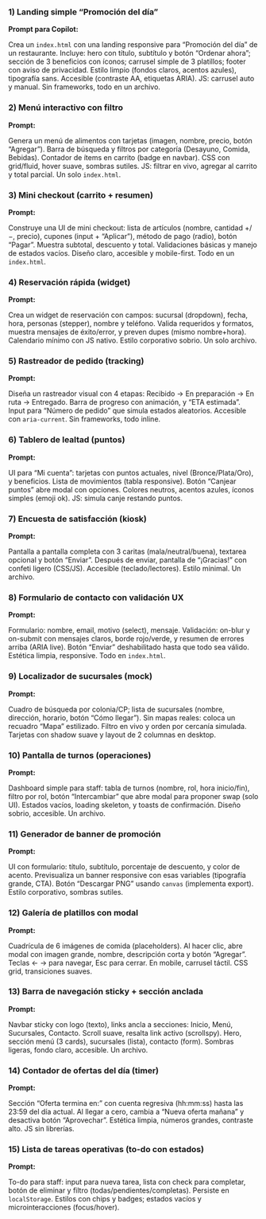 ### 1) Landing simple “Promoción del día”

**Prompt para Copilot:**

Crea un `index.html` con una landing responsive para “Promoción del día” de un restaurante. Incluye: hero con título, subtítulo y botón “Ordenar ahora”; sección de 3 beneficios con íconos; carrusel simple de 3 platillos; footer con aviso de privacidad. Estilo limpio (fondos claros, acentos azules), tipografía sans. Accesible (contraste AA, etiquetas ARIA). JS: carrusel auto y manual. Sin frameworks, todo en un archivo.

### 2) Menú interactivo con filtro

**Prompt:**

Genera un menú de alimentos con tarjetas (imagen, nombre, precio, botón “Agregar”). Barra de búsqueda y filtros por categoría (Desayuno, Comida, Bebidas). Contador de ítems en carrito (badge en navbar). CSS con grid/fluid, hover suave, sombras sutiles. JS: filtrar en vivo, agregar al carrito y total parcial. Un solo `index.html`.

### 3) Mini checkout (carrito + resumen)

**Prompt:**

Construye una UI de mini checkout: lista de artículos (nombre, cantidad +/−, precio), cupones (input + “Aplicar”), método de pago (radio), botón “Pagar”. Muestra subtotal, descuento y total. Validaciones básicas y manejo de estados vacíos. Diseño claro, accesible y mobile-first. Todo en un `index.html`.

### 4) Reservación rápida (widget)

**Prompt:**

Crea un widget de reservación con campos: sucursal (dropdown), fecha, hora, personas (stepper), nombre y teléfono. Valida requeridos y formatos, muestra mensajes de éxito/error, y preven dupes (mismo nombre+hora). Calendario mínimo con JS nativo. Estilo corporativo sobrio. Un solo archivo.

### 5) Rastreador de pedido (tracking)

**Prompt:**

Diseña un rastreador visual con 4 etapas: Recibido → En preparación → En ruta → Entregado. Barra de progreso con animación, y “ETA estimada”. Input para “Número de pedido” que simula estados aleatorios. Accesible con `aria-current`. Sin frameworks, todo inline.

### 6) Tablero de lealtad (puntos)

**Prompt:**

UI para “Mi cuenta”: tarjetas con puntos actuales, nivel (Bronce/Plata/Oro), y beneficios. Lista de movimientos (tabla responsive). Botón “Canjear puntos” abre modal con opciones. Colores neutros, acentos azules, íconos simples (emoji ok). JS: simula canje restando puntos.

### 7) Encuesta de satisfacción (kiosk)

**Prompt:**

Pantalla a pantalla completa con 3 caritas (mala/neutral/buena), textarea opcional y botón “Enviar”. Después de enviar, pantalla de “¡Gracias!” con confeti ligero (CSS/JS). Accesible (teclado/lectores). Estilo minimal. Un archivo.

### 8) Formulario de contacto con validación UX

**Prompt:**

Formulario: nombre, email, motivo (select), mensaje. Validación: on-blur y on-submit con mensajes claros, borde rojo/verde, y resumen de errores arriba (ARIA live). Botón “Enviar” deshabilitado hasta que todo sea válido. Estética limpia, responsive. Todo en `index.html`.

### 9) Localizador de sucursales (mock)

**Prompt:**

Cuadro de búsqueda por colonia/CP; lista de sucursales (nombre, dirección, horario, botón “Cómo llegar”). Sin mapas reales: coloca un recuadro “Mapa” estilizado. Filtro en vivo y orden por cercanía simulada. Tarjetas con shadow suave y layout de 2 columnas en desktop.

### 10) Pantalla de turnos (operaciones)

**Prompt:**

Dashboard simple para staff: tabla de turnos (nombre, rol, hora inicio/fin), filtro por rol, botón “Intercambiar” que abre modal para proponer swap (solo UI). Estados vacíos, loading skeleton, y toasts de confirmación. Diseño sobrio, accesible. Un archivo.

### 11) Generador de banner de promoción

**Prompt:**

UI con formulario: título, subtítulo, porcentaje de descuento, y color de acento. Previsualiza un banner responsive con esas variables (tipografía grande, CTA). Botón “Descargar PNG” usando `canvas` (implementa export). Estilo corporativo, sombras sutiles.

### 12) Galería de platillos con modal

**Prompt:**

Cuadrícula de 6 imágenes de comida (placeholders). Al hacer clic, abre modal con imagen grande, nombre, descripción corta y botón “Agregar”. Teclas ← → para navegar, Esc para cerrar. En mobile, carrusel táctil. CSS grid, transiciones suaves.

### 13) Barra de navegación sticky + sección anclada

**Prompt:**

Navbar sticky con logo (texto), links ancla a secciones: Inicio, Menú, Sucursales, Contacto. Scroll suave, resalta link activo (scrollspy). Hero, sección menú (3 cards), sucursales (lista), contacto (form). Sombras ligeras, fondo claro, accesible. Un archivo.

### 14) Contador de ofertas del día (timer)

**Prompt:**

Sección “Oferta termina en:” con cuenta regresiva (hh:mm:ss) hasta las 23:59 del día actual. Al llegar a cero, cambia a “Nueva oferta mañana” y desactiva botón “Aprovechar”. Estética limpia, números grandes, contraste alto. JS sin librerías.

### 15) Lista de tareas operativas (to-do con estados)

**Prompt:**

To-do para staff: input para nueva tarea, lista con check para completar, botón de eliminar y filtro (todas/pendientes/completas). Persiste en `localStorage`. Estilos con chips y badges; estados vacíos y microinteracciones (focus/hover).